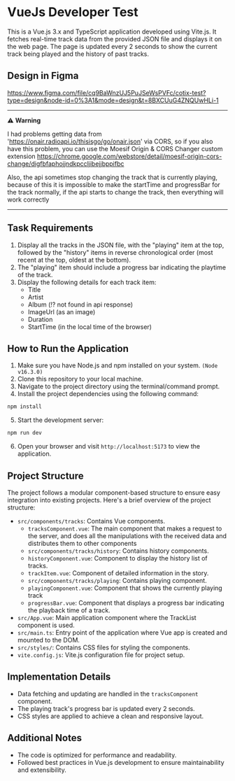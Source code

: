 # VueJs Developer Test

This is a Vue.js 3.x and TypeScript application developed using Vite.js. It fetches real-time track data from the provided JSON file and displays it on the web page. The page is updated every 2 seconds to show the current track being played and the history of past tracks.
## Design in Figma
https://www.figma.com/file/cq9BaWnzUJ5PuJSeWsPVFc/cotix-test?type=design&node-id=0%3A1&mode=design&t=8BXCUuG4ZNQUwHLi-1

***********************************
:warning: 
**Warning**

I had problems getting data from 'https://onair.radioapi.io/thisisgo/go/onair.json' via CORS, so if you also have this problem, you can use the Moesif Origin & CORS Changer custom extension
https://chrome.google.com/webstore/detail/moesif-origin-cors-change/digfbfaphojjndkpccljibejjbppifbc


Also, the api sometimes stop  changing the track that is currently playing, because of this it is impossible to make the startTime and progressBar for the track normally, if the api starts to change the track, then everything will work correctly
***********************************


## Task Requirements

1. Display all the tracks in the JSON file, with the "playing" item at the top, followed by the "history" items in reverse chronological order (most recent at the top, oldest at the bottom).
2. The "playing" item should include a progress bar indicating the playtime of the track.
3. Display the following details for each track item:
   - Title
   - Artist
   - Album (:interrobang: not found in api response)
   - ImageUrl (as an image)
   - Duration
   - StartTime (in the local time of the browser)

## How to Run the Application

1. Make sure you have Node.js and npm installed on your system. `(Node v16.3.0)`
2. Clone this repository to your local machine.
3. Navigate to the project directory using the terminal/command prompt.
4. Install the project dependencies using the following command:

```bash
npm install
```

5. Start the development server:

```bash
npm run dev
```

6. Open your browser and visit `http://localhost:5173` to view the application.

## Project Structure

The project follows a modular component-based structure to ensure easy integration into existing projects. Here's a brief overview of the project structure:

- `src/components/tracks`: Contains Vue components.
  - `tracksComponent.vue`: The main component that makes a request to the server, and does all the manipulations with the received data and distributes them to other components
  - `src/components/tracks/history`: Contains history components.
   - `historyComponent.vue`: Component to display the history list of  tracks.
   - `trackItem.vue`: Сomponent of detailed information in the story.
  - `src/components/tracks/playing`: Contains playing component.
   - `playingComponent.vue`: Component that shows the currently playing track 
   - `progressBar.vue`: Сomponent that displays a progress bar indicating the playback time of a track.
- `src/App.vue`: Main application component where the TrackList component is used.
- `src/main.ts`: Entry point of the application where Vue app is created and mounted to the DOM.
- `src/styles/`: Contains CSS files for styling the components.
- `vite.config.js`: Vite.js configuration file for project setup.

## Implementation Details

- Data fetching and updating are handled in the `tracksComponent` component.
- The playing track's progress bar is updated every 2 seconds.
- CSS styles are applied to achieve a clean and responsive layout.

## Additional Notes

- The code is optimized for performance and readability.
- Followed best practices in Vue.js development to ensure maintainability and extensibility.
